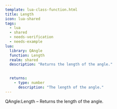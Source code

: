 ```yaml
---
template: lua-class-function.html
title: Length
icon: lua-shared
tags:
  - lua
  - shared
  - needs-verification
  - needs-example
lua:
  library: QAngle
  function: Length
  realm: shared
  description: "Returns the length of the angle."
  
  
  returns:
    - type: number
      description: "The length of the angle."
---
```


<div class="lua__search__keywords">
QAngle:Length &#x2013; Returns the length of the angle.
</div>
